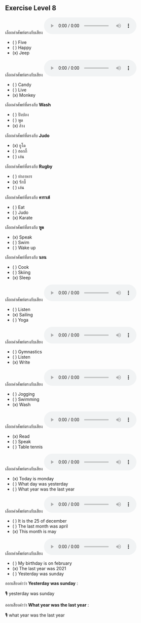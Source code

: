 ## Exercise Level 8

เลือกคำศัพท์ตรงกับเสียง  ![](/media/audio/jeep.mp3) 
 - ( ) Five
 - ( ) Happy
 - (x) Jeep


เลือกคำศัพท์ตรงกับเสียง  ![](/media/audio/monkey.mp3) 
 - ( ) Candy
 - ( ) Live
 - (x) Monkey


 เลือกคำศัพท์ที่ตรงกับ  **Wash**
 - ( ) ปิงปอง
 - ( ) พูด
 - (x) ล้าง

 เลือกคำศัพท์ที่ตรงกับ  **Judo**
 - (x) ยูโด
 - ( ) ฮอกกี้
 - ( ) เล่น

 เลือกคำศัพท์ที่ตรงกับ  **Rugby**
 - ( ) ทำอาหาร
 - (x) รักบี้
 - ( ) เล่น

 เลือกคำศัพท์ที่ตรงกับ  **คาราเต้**
 - ( ) Eat
 - ( ) Judo
 - (x) Karate

 เลือกคำศัพท์ที่ตรงกับ  **พูด**
 - (x) Speak
 - ( ) Swim
 - ( ) Wake up

 เลือกคำศัพท์ที่ตรงกับ  **นอน**
 - ( ) Cook
 - ( ) Skiing
 - (x) Sleep

เลือกคำศัพท์ตรงกับเสียง  ![](/media/audio/sailing.mp3) 
 - ( ) Listen
 - (x) Sailing
 - ( ) Yoga


เลือกคำศัพท์ตรงกับเสียง  ![](/media/audio/write.mp3) 
 - ( ) Gymnastics
 - ( ) Listen
 - (x) Write


เลือกคำศัพท์ตรงกับเสียง  ![](/media/audio/wash.mp3) 
 - ( ) Jogging
 - ( ) Swimming
 - (x) Wash


เลือกคำศัพท์ตรงกับเสียง  ![](/media/audio/read.mp3) 
 - (x) Read
 - ( ) Speak
 - ( ) Table tennis


เลือกคำศัพท์ตรงกับเสียง  ![](/media/audio/Today&#x20;is&#x20;Monday.mp3) 
 - (x) Today is monday
 - ( ) What day was yesterday
 - ( ) What year was the last year


เลือกคำศัพท์ตรงกับเสียง  ![](/media/audio/This&#x20;month&#x20;is&#x20;May.mp3) 
 - ( ) It is the 25 of december
 - ( ) The last month was april
 - (x) This month is may


เลือกคำศัพท์ตรงกับเสียง  ![](/media/audio/The&#x20;last&#x20;year&#x20;was&#x20;2021.mp3) 
 - ( ) My birthday is on february
 - (x) The last year was 2021
 - ( ) Yesterday was sunday

ออกเสียงคำว่า  **Yesterday was sunday** :

🎙️ yesterday was sunday

ออกเสียงคำว่า  **What year was the last year** :

🎙️ what year was the last year

